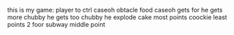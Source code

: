 this is my game:
player to ctrl caseoh
obtacle food
caseoh gets for he gets more chubby
he gets too chubby he explode
cake most points
coockie least points 
2 foor subway middle point

